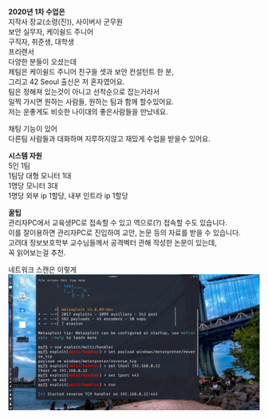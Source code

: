 __2020년 1차 수업은__   
지작사 장교(소령(진)), 사이버사 군무원  
보안 실무자, 케이쉴드 주니어  
구직자, 취준생, 대학생  
프리랜서  
다양한 분들이 오셨는데  
제팀은  케이쉴드 주니어 친구들 셋과 보안 컨설턴트 한 분,  
그리고 42 Seoul 출신은 저 혼자였어요.  
팀은 정해져 있는것이 아니고 선착순으로 잡는거라서   
일찍 가시면 원하는 사람들, 원하는 팀과 함께 할수있어요.   
저는 운좋게도 비슷한 나이대의 좋은사람들을 만났네요.   

채팅 기능이 있어  
다른팀 사람들과 대화하며 지루하지않고 재밌게 수업을 받을수 있어요.  
  
__시스템 자원__   
5인 1팀   
1팀당 대형 모니터 1대   
1명당 모니터 3대   
1명당 외부 ip 1할당, 내부 인트라 ip 1할당   
  
__꿀팁__  
관리자PC에서 교육생PC로 접속할 수 있고 역으로(?) 접속할 수도 있습니다.  
이를 잘이용하면 관리자PC로 진입하여 교안, 논문 등의 자료를 받을 수 있습니다.  
고려대 정보보호학부 교수님들께서 공격벡터 관해 작성한 논문이 있는데,   
꼭 읽어보는걸 추천.  
  
네트워크 스캔은 이렇게  
![title](msfconsole.png)
